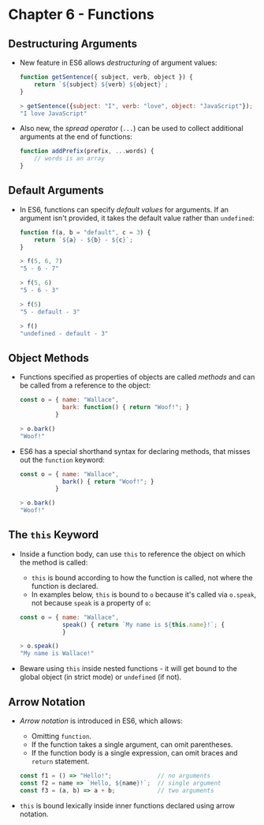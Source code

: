 # Chapter 6 - Functions

## Destructuring Arguments

- New feature in ES6 allows _destructuring_ of argument values:

    ```javascript
    function getSentence({ subject, verb, object }) {
        return `${subject} ${verb} ${object}`;
    }

    > getSentence({subject: "I", verb: "love", object: "JavaScript"});
    "I love JavaScript"
    ```

- Also new, the _spread operator_ (`...`) can be used to collect additional arguments at the end of functions:

    ```javascript
    function addPrefix(prefix, ...words) {
        // words is an array
    }
    ```


## Default Arguments

- In ES6, functions can specify _default values_ for arguments.  If an argument isn't provided, it takes the default value rather than `undefined`:

    ```javascript
    function f(a, b = "default", c = 3) {
        return `${a} - ${b} - ${c}`;
    }

    > f(5, 6, 7)
    "5 - 6 - 7"

    > f(5, 6)
    "5 - 6 - 3"

    > f(5)
    "5 - default - 3"

    > f()
    "undefined - default - 3"
    ```


## Object Methods

- Functions specified as properties of objects are called _methods_ and can be called from a reference to the object:

    ```javascript
    const o = { name: "Wallace",
                bark: function() { return "Woof!"; }
              }

    > o.bark()
    "Woof!"
    ```

- ES6 has a special shorthand syntax for declaring methods, that misses out the `function` keyword:

    ```javascript
    const o = { name: "Wallace",
                bark() { return "Woof!"; }
              }

    > o.bark()
    "Woof!"
    ```


## The `this` Keyword

- Inside a function body, can use `this` to reference the object on which the method is called:
    - `this` is bound according to how the function is called, not where the function is declared.
    - In examples below, `this` is bound to `o` because it's called via `o.speak`, not because `speak` is a property of `o`:

    ```javascript
    const o = { name: "Wallace",
                speak() { return `My name is ${this.name}!`; {
                }

    > o.speak()
    "My name is Wallace!"
    ```

- Beware using `this` inside nested functions - it will get bound to the global object (in strict mode) or `undefined` (if not).


## Arrow Notation

- _Arrow notation_ is introduced in ES6, which allows:
    - Omitting `function`.
    - If the function takes a single argument, can omit parentheses.
    - If the function body is a single expression, can omit braces and `return` statement.

    ```javascript
    const f1 = () => "Hello!";             // no arguments
    const f2 = name => `Hello, ${name}!`;  // single argument
    const f3 = (a, b) => a + b;            // two arguments
    ```

* `this` is bound lexically inside inner functions declared using arrow notation.